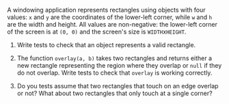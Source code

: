A windowing application represents rectangles using objects with four values:
`x` and `y` are the coordinates of the lower-left corner,
while `w` and `h` are the width and height.
All values are non-negative:
the lower-left corner of the screen is at `(0, 0)`
and the screen's size is `WIDTH`x`HEIGHT`.

1.  Write tests to check that an object represents a valid rectangle.

2.  The function `overlay(a, b)` takes two rectangles and returns either
    a new rectangle representing the region where they overlap or `null` if they do not overlap.
    Write tests to check that `overlay` is working correctly.

3.  Do you tests assume that two rectangles that touch on an edge overlap or not?
    What about two rectangles that only touch at a single corner?
